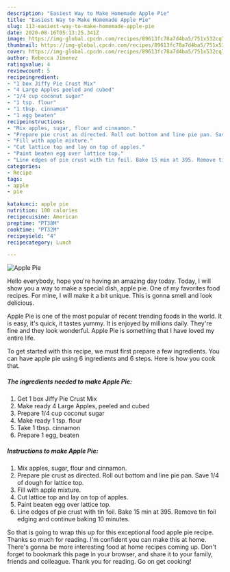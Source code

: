 ```yaml
---
description: "Easiest Way to Make Homemade Apple Pie"
title: "Easiest Way to Make Homemade Apple Pie"
slug: 113-easiest-way-to-make-homemade-apple-pie
date: 2020-08-16T05:13:25.341Z
image: https://img-global.cpcdn.com/recipes/89613fc78a7d4ba5/751x532cq70/apple-pie-recipe-main-photo.jpg
thumbnail: https://img-global.cpcdn.com/recipes/89613fc78a7d4ba5/751x532cq70/apple-pie-recipe-main-photo.jpg
cover: https://img-global.cpcdn.com/recipes/89613fc78a7d4ba5/751x532cq70/apple-pie-recipe-main-photo.jpg
author: Rebecca Jimenez
ratingvalue: 4
reviewcount: 5
recipeingredient:
- "1 box Jiffy Pie Crust Mix"
- "4 Large Apples peeled and cubed"
- "1/4 cup coconut sugar"
- "1 tsp. flour"
- "1 tbsp. cinnamon"
- "1 egg beaten"
recipeinstructions:
- "Mix apples, sugar, flour and cinnamon."
- "Prepare pie crust as directed. Roll out bottom and line pie pan. Save 1/4 of dough for lattice top."
- "Fill with apple mixture."
- "Cut lattice top and lay on top of apples."
- "Paint beaten egg over lattice top."
- "Line edges of pie crust with tin foil. Bake 15 min at 395. Remove tin foil edging and continue baking 10 minutes."
categories:
- Recipe
tags:
- apple
- pie

katakunci: apple pie 
nutrition: 100 calories
recipecuisine: American
preptime: "PT38M"
cooktime: "PT32M"
recipeyield: "4"
recipecategory: Lunch

---
```



![Apple Pie](https://img-global.cpcdn.com/recipes/89613fc78a7d4ba5/751x532cq70/apple-pie-recipe-main-photo.jpg)

Hello everybody, hope you're having an amazing day today. Today, I will show you a way to make a special dish, apple pie. One of my favorites food recipes. For mine, I will make it a bit unique. This is gonna smell and look delicious.

Apple Pie is one of the most popular of recent trending foods in the world. It is easy, it's quick, it tastes yummy. It is enjoyed by millions daily. They're fine and they look wonderful. Apple Pie is something that I have loved my entire life.




To get started with this recipe, we must first prepare a few ingredients. You can have apple pie using 6 ingredients and 6 steps. Here is how you cook that.

<!--inarticleads1-->

##### The ingredients needed to make Apple Pie:

1. Get 1 box Jiffy Pie Crust Mix
1. Make ready 4 Large Apples, peeled and cubed
1. Prepare 1/4 cup coconut sugar
1. Make ready 1 tsp. flour
1. Take 1 tbsp. cinnamon
1. Prepare 1 egg, beaten




<!--inarticleads2-->

##### Instructions to make Apple Pie:

1. Mix apples, sugar, flour and cinnamon.
1. Prepare pie crust as directed. Roll out bottom and line pie pan. Save 1/4 of dough for lattice top.
1. Fill with apple mixture.
1. Cut lattice top and lay on top of apples.
1. Paint beaten egg over lattice top.
1. Line edges of pie crust with tin foil. Bake 15 min at 395. Remove tin foil edging and continue baking 10 minutes.




So that is going to wrap this up for this exceptional food apple pie recipe. Thanks so much for reading. I'm confident you can make this at home. There's gonna be more interesting food at home recipes coming up. Don't forget to bookmark this page in your browser, and share it to your family, friends and colleague. Thank you for reading. Go on get cooking!
